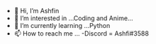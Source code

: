 - 👋 Hi, I’m Ashfin
- 👀 I’m interested in ...Coding and Anime...
- 🌱 I’m currently learning ...Python
- 📫 How to reach me ...
                  -Discord = Ashfi#3588
    
